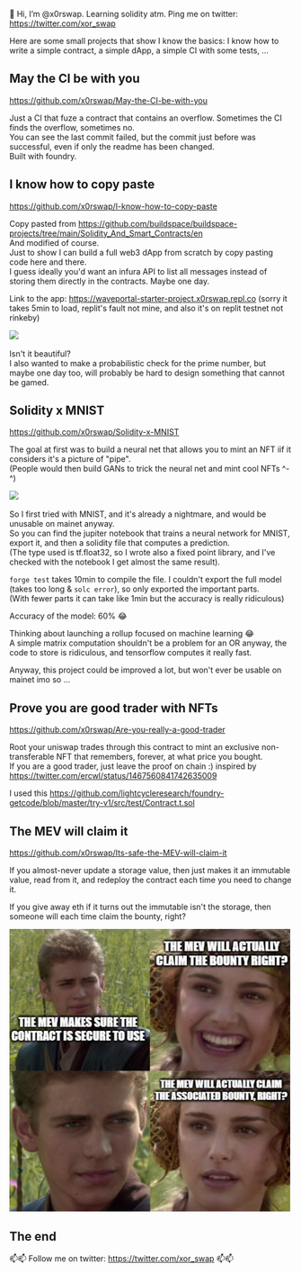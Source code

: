 👋 Hi, I’m @x0rswap. Learning solidity atm. Ping me on twitter: https://twitter.com/xor_swap

Here are some small projects that show I know the basics: I know how to write a simple contract, a simple dApp, a simple CI with some tests, ...  


## May the CI be with you

https://github.com/x0rswap/May-the-CI-be-with-you

Just a CI that fuze a contract that contains an overflow. Sometimes the CI finds the overflow, sometimes no.  
You can see the last commit failed, but the commit just before was successful, even if only the readme has been changed.  
Built with foundry.

## I know how to copy paste

https://github.com/x0rswap/I-know-how-to-copy-paste

Copy pasted from https://github.com/buildspace/buildspace-projects/tree/main/Solidity_And_Smart_Contracts/en  
And modified of course.  
Just to show I can build a full web3 dApp from scratch by copy pasting code here and there.  
I guess ideally you'd want an infura API to list all messages instead of storing them directly in the contracts. Maybe one day.

Link to the app: https://waveportal-starter-project.x0rswap.repl.co (sorry it takes 5min to load, replit's fault not mine, and also it's on replit testnet not rinkeby)

<img src="https://cdn.discordapp.com/attachments/942545565663756378/942902241218674758/unknown.png" width="500"/>

Isn't it beautiful?  
I also wanted to make a probabilistic check for the prime number, but maybe one day too, will probably be hard to design something that cannot be gamed.

## Solidity x MNIST

https://github.com/x0rswap/Solidity-x-MNIST

The goal at first was to build a neural net that allows you to mint an NFT iif it considers it's a picture of "pipe".  
(People would then build GANs to trick the neural net and mint cool NFTs ^-^)

![](https://upload.wikimedia.org/wikipedia/en/b/b9/MagrittePipe.jpg)

So I first tried with MNIST, and it's already a nightmare, and would be unusable on mainet anyway.  
So you can find the jupiter notebook that trains a neural network for MNIST, export it, and then a solidity file that computes a prediction.  
(The type used is tf.float32, so I wrote also a fixed point library, and I've checked with the notebook I get almost the same result).

`forge test` takes 10min to compile the file. I couldn't export the full model (takes too long & `solc error`), so only exported the important parts.  
(With fewer parts it can take like 1min but the accuracy is really ridiculous)

Accuracy of the model: 60% 😂

Thinking about launching a rollup focused on machine learning 😂  
A simple matrix computation shouldn't be a problem for an OR anyway, the code to store is ridiculous, and tensorflow computes it really fast.

Anyway, this project could be improved a lot, but won't ever be usable on mainet imo so ...

## Prove you are good trader with NFTs

https://github.com/x0rswap/Are-you-really-a-good-trader

Root your uniswap trades through this contract to mint an exclusive non-transferable NFT that remembers, forever, at what price you bought.  
If you are a good trader, just leave the proof on chain :) inspired by https://twitter.com/ercwl/status/1467560841742635009

I used this https://github.com/lightcycleresearch/foundry-getcode/blob/master/try-v1/src/test/Contract.t.sol

## The MEV will claim it

https://github.com/x0rswap/Its-safe-the-MEV-will-claim-it

If you almost-never update a storage value, then just makes it an immutable value, read from it, and redeploy the contract each time you need to change it.

If you give away eth if it turns out the immutable isn't the storage, then someone will each time claim the bounty, right?

<img src="https://github.com/x0rswap/Its-safe-the-MEV-will-claim-it/blob/main/mem.jpg" width="500"/>

## The end


📫📫 Follow me on twitter: https://twitter.com/xor_swap 📫📫
